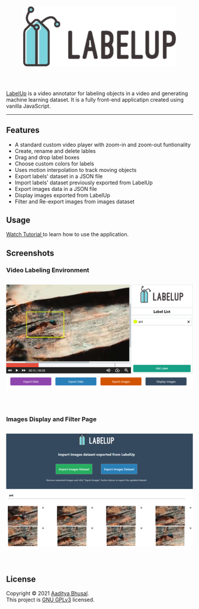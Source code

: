 ## <p align="center"><img src="public\assets\logo.png" alt="LabelUp" align="center"/></p><br>

[LabelUp](https://labelup.netlify.app/) is a video annotator for labeling objects in a video and generating machine learning dataset. It is a fully front-end applicatipn created using vanilla JavaScript.

---

## Features
- A standard custom video player with zoom-in and zoom-out funtionality
- Create, rename and delete lables
- Drag and drop label boxes
- Choose custom colors for labels
- Uses motion interpolation to track moving objects
- Export labels' dataset in a JSON file
- Import labels' dataset previously exported from LabelUp
- Export images data in a JSON file
- Display images exported from LabelUp
- Filter and Re-export images from images dataset


## Usage
[Watch Tutorial ](https://www.youtube.com/watch?v=CIA7MZrsOmQ) to learn how to use the application.

## Screenshots

### Video Labeling Environment

## <p align="center"><img src="public\assets\screenshot.png" alt="LabelUp" align="center"/></p><br>

### Images Display and Filter Page

## <p align="center"><img src="public\assets\screenshot2.png" alt="LabelUp" align="center"/></p><br>

## License

Copyright © 2021 [Aaditya Bhusal](https://github.com/aadityabhusal).<br />
This project is [GNU GPLv3](https://github.com/aadityabhusal/LabelUp/blob/main/LICENSE) licensed.
